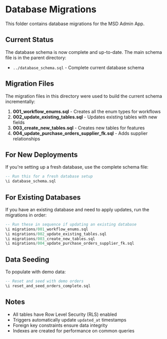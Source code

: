 # Database Migrations

This folder contains database migrations for the MSD Admin App.

## Current Status

The database schema is now complete and up-to-date. The main schema file is in the parent directory:
- `../database_schema.sql` - Complete current database schema

## Migration Files

The migration files in this directory were used to build the current schema incrementally:

1. **001_workflow_enums.sql** - Creates all the enum types for workflows
2. **002_update_existing_tables.sql** - Updates existing tables with new fields  
3. **003_create_new_tables.sql** - Creates new tables for features
4. **004_update_purchase_orders_supplier_fk.sql** - Adds supplier relationships

## For New Deployments

If you're setting up a fresh database, use the complete schema file:
```sql
-- Run this for a fresh database setup
\i database_schema.sql
```

## For Existing Databases

If you have an existing database and need to apply updates, run the migrations in order:
```sql
-- Run these in sequence if updating an existing database
\i migrations/001_workflow_enums.sql
\i migrations/002_update_existing_tables.sql  
\i migrations/003_create_new_tables.sql
\i migrations/004_update_purchase_orders_supplier_fk.sql
```

## Data Seeding

To populate with demo data:
```sql
-- Reset and seed with demo orders
\i reset_and_seed_orders_complete.sql
```

## Notes

- All tables have Row Level Security (RLS) enabled
- Triggers automatically update `updated_at` timestamps
- Foreign key constraints ensure data integrity
- Indexes are created for performance on common queries